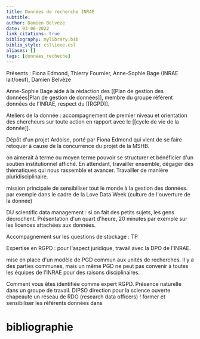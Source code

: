 ```yaml
---
title: Données de recherche INRAE
subtitle:
author: Damien Belvèze
date: 03-06-2022
link_citations: true
bibliography: mylibrary.bib
biblio_style: csl\ieee.csl
aliases: []
tags: [données_recheche]
---
```


Présents : Fiona Edmond, Thierry Fournier, Anne-Sophie Bage (INRAE lait/oeuf), Damien Belvèze

Anne-Sophie Bage aide à la rédaction des [[Plan de gestion des données|Plan de gestion de données]], membre du groupe référent données de l'INRAE, respect du [[RGPD]]. 

Ateliers de la donnée : accompagnement de premier niveau et orientation des chercheurs sur toute action en rapport avec le [[cycle de vie de la donnée]]. 

Dépôt d'un projet Ardoise, porté par Fiona Edmond qui vient de se faire retoquer à cause de la concurrence du projet de la MSHB. 

on aimerait à terme ou moyen terme pouvoir se structurer et bénéficier d'un soutien institutionnel affiché. En attendant, travailler ensemble, dégager des thématiques qui nous rassemble et avancer. Travailler de manière pluridisciplinaire. 

mission principale de sensibiliser tout le monde à la gestion des données. 
par exemple dans le cadre de la Love Data Week (culture de l'ouverture de la donnée)

DU scientific data management : si on fait des petits sujets, les gens décrochent. Présentation d'un quart d'heure, 20 minutes  par exemple sur les licences attachées aux données.

Accompagnement sur les questions de stockage : TP 

Expertise en RGPD : pour l'aspect juridique, travail avec la DPO de l'INRAE. 

mise en place d'un modèle de PGD commun aux unités de recherches. Il y a des parties communes, mais un même PGD ne peut pas convenir à toutes les équipes de l'INRAE pour des raisons disciplinaires. 

Comment vous êtes identifiée comme expert RGPD. Présence naturelle dans un groupe de travail.
DIPSO direction pour la science ouverte chapeaute un réseau de RDO (research data officers) ! former et sensibiliser les référents données dans 





# bibliographie

